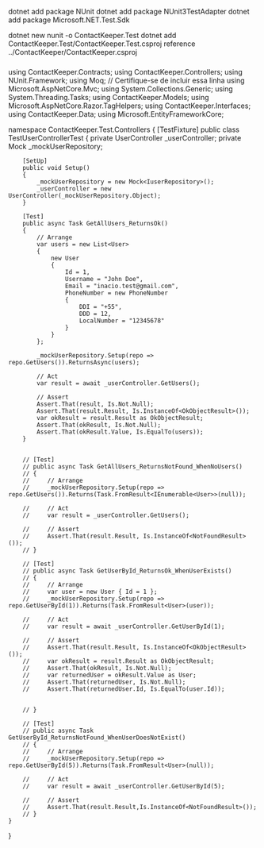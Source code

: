dotnet add package NUnit
dotnet add package NUnit3TestAdapter
dotnet add package Microsoft.NET.Test.Sdk

dotnet new nunit -o ContactKeeper.Test
dotnet add ContactKeeper.Test/ContactKeeper.Test.csproj reference ../ContactKeeper/ContactKeeper.csproj


###
using ContactKeeper.Contracts;
using ContactKeeper.Controllers;
using NUnit.Framework;
using Moq; // Certifique-se de incluir essa linha
using Microsoft.AspNetCore.Mvc;
using System.Collections.Generic;
using System.Threading.Tasks;
using ContactKeeper.Models;
using Microsoft.AspNetCore.Razor.TagHelpers;
using ContactKeeper.Interfaces;
using ContactKeeper.Data;
using Microsoft.EntityFrameworkCore;

namespace ContactKeeper.Test.Controllers
{
  [TestFixture]
    public class TestUserControllerTest
    {
        private UserController _userController;
        private Mock<IuserRepository> _mockUserRepository;

        [SetUp]
        public void Setup()
        {
            _mockUserRepository = new Mock<IuserRepository>();
            _userController = new UserController(_mockUserRepository.Object);
        }

        [Test]
        public async Task GetAllUsers_ReturnsOk()
        {
            // Arrange
            var users = new List<User> 
            { 
                new User 
                { 
                    Id = 1, 
                    Username = "John Doe", 
                    Email = "inacio.test@gmail.com", 
                    PhoneNumber = new PhoneNumber 
                    {
                        DDI = "+55",
                        DDD = 12,
                        LocalNumber = "12345678"
                    } 
                }
            };
            
            _mockUserRepository.Setup(repo => repo.GetUsers()).ReturnsAsync(users);

            // Act
            var result = await _userController.GetUsers();

            // Assert
            Assert.That(result, Is.Not.Null);
            Assert.That(result.Result, Is.InstanceOf<OkObjectResult>());
            var okResult = result.Result as OkObjectResult;
            Assert.That(okResult, Is.Not.Null);
            Assert.That(okResult.Value, Is.EqualTo(users));
        }
    

        // [Test]
        // public async Task GetAllUsers_ReturnsNotFound_WhenNoUsers()
        // {
        //     // Arrange
        //     _mockUserRepository.Setup(repo => repo.GetUsers()).Returns(Task.FromResult<IEnumerable<User>>(null));

        //     // Act
        //     var result = _userController.GetUsers();

        //     // Assert
        //     Assert.That(result.Result, Is.InstanceOf<NotFoundResult>());
        // }

        // [Test]
        // public async Task GetUserById_ReturnsOk_WhenUserExists()
        // {
        //     // Arrange
        //     var user = new User { Id = 1 };
        //     _mockUserRepository.Setup(repo => repo.GetUserById(1)).Returns(Task.FromResult<User>(user));

        //     // Act
        //     var result = await _userController.GetUserById(1);

        //     // Assert
        //     Assert.That(result.Result, Is.InstanceOf<OkObjectResult>());
        //     var okResult = result.Result as OkObjectResult;
        //     Assert.That(okResult, Is.Not.Null);
        //     var returnedUser = okResult.Value as User;
        //     Assert.That(returnedUser, Is.Not.Null); 
        //     Assert.That(returnedUser.Id, Is.EqualTo(user.Id));
        
           
        // }

        // [Test]
        // public async Task GetUserById_ReturnsNotFound_WhenUserDoesNotExist()
        // {
        //     // Arrange
        //     _mockUserRepository.Setup(repo => repo.GetUserById(5)).Returns(Task.FromResult<User>(null));

        //     // Act
        //     var result = await _userController.GetUserById(5);

        //     // Assert
        //     Assert.That(result.Result,Is.InstanceOf<NotFoundResult>());
        // }
    }
}
###
